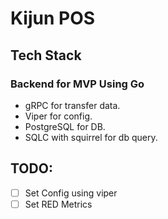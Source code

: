 # Kijun POS 

## Tech Stack

### Backend for MVP Using Go
- gRPC for transfer data.
- Viper for config.
- PostgreSQL for DB.
- SQLC with squirrel for db query.

## TODO:

- [ ] Set Config using viper
- [ ] Set RED Metrics
